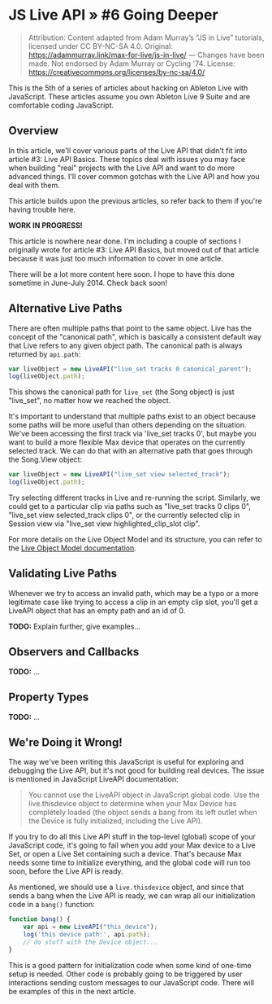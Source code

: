 # JS Live API » #6 Going Deeper

> Attribution: Content adapted from Adam Murray’s “JS in Live” tutorials, licensed under CC BY-NC-SA 4.0. Original: https://adammurray.link/max-for-live/js-in-live/ — Changes have been made. Not endorsed by Adam Murray or Cycling '74. License: https://creativecommons.org/licenses/by-nc-sa/4.0/

This is the 5th of a series of articles about hacking on Ableton Live with JavaScript. These articles assume you own Ableton Live 9 Suite and are comfortable coding JavaScript.

## Overview

In this article, we'll cover various parts of the Live API that didn't fit into article #3: Live API Basics. These topics deal with issues you may face when building "real" projects with the Live API and want to do more advanced things. I'll cover common gotchas with the Live API and how you deal with them.

This article builds upon the previous articles, so refer back to them if you're having trouble here.

**WORK IN PROGRESS!**

This article is nowhere near done. I'm including a couple of sections I originally wrote for article #3: Live API Basics, but moved out of that article because it was just too much information to cover in one article.

There will be a lot more content here soon. I hope to have this done sometime in June-July 2014. Check back soon!

## Alternative Live Paths

There are often multiple paths that point to the same object. Live has the concept of the "canonical path", which is basically a consistent default way that Live refers to any given object path. The canonical path is always returned by `api.path`:

```javascript
var liveObject = new LiveAPI("live_set tracks 0 canonical_parent");
log(liveObject.path);
```

This shows the canonical path for `live_set` (the Song object) is just "live_set", no matter how we reached the object.

It's important to understand that multiple paths exist to an object because some paths will be more useful than others depending on the situation. We've been accessing the first track via 'live_set tracks 0', but maybe you want to build a more flexible Max device that operates on the currently selected track. We can do that with an alternative path that goes through the Song.View object:

```javascript
var liveObject = new LiveAPI("live_set view selected_track");
log(liveObject.path);
```

Try selecting different tracks in Live and re-running the script. Similarly, we could get to a particular clip via paths such as "live_set tracks 0 clips 0", "live_set view selected_track clips 0", or the currently selected clip in Session view via "live_set view highlighted_clip_slot clip".

For more details on the Live Object Model and its structure, you can refer to the [Live Object Model documentation](https://docs.cycling74.com/legacy/max8/vignettes/live_object_model).

## Validating Live Paths

Whenever we try to access an invalid path, which may be a typo or a more legitimate case like trying to access a clip in an empty clip slot, you'll get a LiveAPI object that has an empty path and an id of 0.

**TODO:** Explain further, give examples...

## Observers and Callbacks

**TODO:** ...

## Property Types

**TODO:** ...

## We're Doing it Wrong!

The way we've been writing this JavaScript is useful for exploring and debugging the Live API, but it's not good for building real devices. The issue is mentioned in JavaScript LiveAPI documentation:

> You cannot use the LiveAPI object in JavaScript global code. Use the live.thisdevice object to determine when your Max Device has completely loaded (the object sends a bang from its left outlet when the Device is fully initialized, including the Live API).

If you try to do all this Live API stuff in the top-level (global) scope of your JavaScript code, it's going to fail when you add your Max device to a Live Set, or open a Live Set containing such a device. That's because Max needs some time to initialize everything, and the global code will run too soon, before the Live API is ready.

As mentioned, we should use a `live.thisdevice` object, and since that sends a bang when the Live API is ready, we can wrap all our initialization code in a `bang()` function:

```javascript
function bang() {
    var api = new LiveAPI("this_device");
    log('this device path:', api.path);
    // do stuff with the Device object...
}
```

This is a good pattern for initialization code when some kind of one-time setup is needed. Other code is probably going to be triggered by user interactions sending custom messages to our JavaScript code. There will be examples of this in the next article.